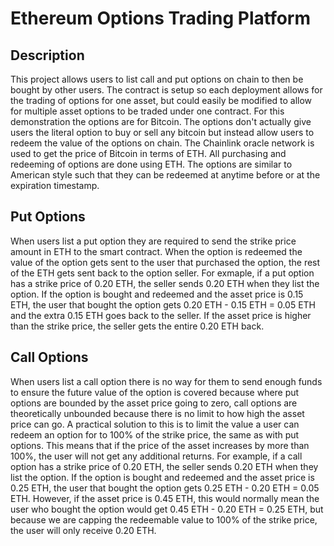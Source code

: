 # Ethereum Options Trading Platform

## Description
This project allows users to list call and put options on chain to then be bought by other users. The contract is setup so each deployment allows for the trading of options for one asset, but could easily be modified to allow for multiple asset options to be traded under one contract. For this demonstration the options are for Bitcoin. The options don't actually give users the literal option to buy or sell any bitcoin but instead allow users to redeem the value of the options on chain. The Chainlink oracle network is used to get the price of Bitcoin in terms of ETH. All purchasing and redeeming of options are done using ETH. The options are similar to American style such that they can be redeemed at anytime before or at the expiration timestamp.

## Put Options
When users list a put option they are required to send the strike price amount in ETH to the smart contract. When the option is redeemed the value of the option gets sent to the user that purchased the option, the rest of the ETH gets sent back to the option seller. For exmaple, if a put option has a strike price of 0.20 ETH, the seller sends 0.20 ETH when they list the option. If the option is bought and redeemed and the asset price is 0.15 ETH, the user that bought the option gets 0.20 ETH - 0.15 ETH = 0.05 ETH and the extra 0.15 ETH goes back to the seller. If the asset price is higher than the strike price, the seller gets the entire 0.20 ETH back.

## Call Options
When users list a call option there is no way for them to send enough funds to ensure the future value of the option is covered because where put options are bounded by the asset price going to zero, call options are theoretically unbounded because there is no limit to how high the asset price can go. A practical solution to this is to limit the value a user can redeem an option for to 100% of the strike price, the same as with put options. This means that if the price of the asset increases by more than 100%, the user will not get any additional returns. For example, if a call option has a strike price of 0.20 ETH, the seller sends 0.20 ETH when they list the option. If the option is bought and redeemed and the asset price is 0.25 ETH, the user that bought the option gets 0.25 ETH - 0.20 ETH = 0.05 ETH. However, if the asset price is 0.45 ETH, this would normally mean the user who bought the option would get 0.45 ETH - 0.20 ETH = 0.25 ETH, but because we are capping the redeemable value to 100% of the strike price, the user will only receive 0.20 ETH.
